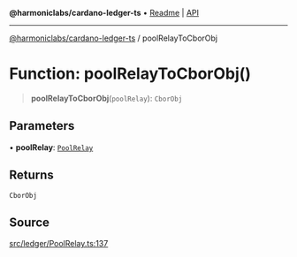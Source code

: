 **@harmoniclabs/cardano-ledger-ts** • [Readme](../Introduction.md) \| [API](../globals.md)

***

[@harmoniclabs/cardano-ledger-ts](../Introduction.md) / poolRelayToCborObj

# Function: poolRelayToCborObj()

> **poolRelayToCborObj**(`poolRelay`): `CborObj`

## Parameters

• **poolRelay**: [`PoolRelay`](../type-aliases/PoolRelay.md)

## Returns

`CborObj`

## Source

[src/ledger/PoolRelay.ts:137](https://github.com/HarmonicLabs/cardano-ledger-ts/blob/d1659b0/src/ledger/PoolRelay.ts#L137)
